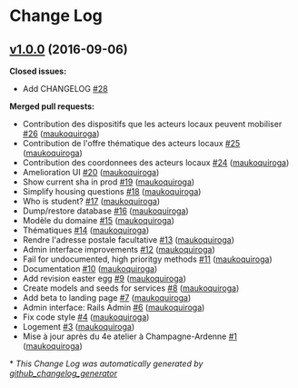 # Change Log

## [v1.0.0](https://github.com/sgmap/boussole/tree/v1.0.0) (2016-09-06)
**Closed issues:**

- Add CHANGELOG [\#28](https://github.com/sgmap/boussole/issues/28)

**Merged pull requests:**

- Contribution des dispositifs que les acteurs locaux peuvent mobiliser [\#26](https://github.com/sgmap/boussole/pull/26) ([maukoquiroga](https://github.com/maukoquiroga))
- Contribution de l'offre thématique des acteurs locaux [\#25](https://github.com/sgmap/boussole/pull/25) ([maukoquiroga](https://github.com/maukoquiroga))
- Contribution des coordonnees des acteurs locaux [\#24](https://github.com/sgmap/boussole/pull/24) ([maukoquiroga](https://github.com/maukoquiroga))
- Amelioration UI [\#20](https://github.com/sgmap/boussole/pull/20) ([maukoquiroga](https://github.com/maukoquiroga))
- Show current sha in prod [\#19](https://github.com/sgmap/boussole/pull/19) ([maukoquiroga](https://github.com/maukoquiroga))
- Simplify housing questions [\#18](https://github.com/sgmap/boussole/pull/18) ([maukoquiroga](https://github.com/maukoquiroga))
- Who is student? [\#17](https://github.com/sgmap/boussole/pull/17) ([maukoquiroga](https://github.com/maukoquiroga))
- Dump/restore database [\#16](https://github.com/sgmap/boussole/pull/16) ([maukoquiroga](https://github.com/maukoquiroga))
- Modèle du domaine [\#15](https://github.com/sgmap/boussole/pull/15) ([maukoquiroga](https://github.com/maukoquiroga))
- Thématiques [\#14](https://github.com/sgmap/boussole/pull/14) ([maukoquiroga](https://github.com/maukoquiroga))
- Rendre l'adresse postale facultative [\#13](https://github.com/sgmap/boussole/pull/13) ([maukoquiroga](https://github.com/maukoquiroga))
- Admin interface improvements [\#12](https://github.com/sgmap/boussole/pull/12) ([maukoquiroga](https://github.com/maukoquiroga))
- Fail for undocumented, high prioritgy methods [\#11](https://github.com/sgmap/boussole/pull/11) ([maukoquiroga](https://github.com/maukoquiroga))
- Documentation [\#10](https://github.com/sgmap/boussole/pull/10) ([maukoquiroga](https://github.com/maukoquiroga))
- Add revision easter egg [\#9](https://github.com/sgmap/boussole/pull/9) ([maukoquiroga](https://github.com/maukoquiroga))
- Create models and seeds for services [\#8](https://github.com/sgmap/boussole/pull/8) ([maukoquiroga](https://github.com/maukoquiroga))
- Add beta to landing page [\#7](https://github.com/sgmap/boussole/pull/7) ([maukoquiroga](https://github.com/maukoquiroga))
- Admin interface: Rails Admin [\#6](https://github.com/sgmap/boussole/pull/6) ([maukoquiroga](https://github.com/maukoquiroga))
- Fix code style [\#4](https://github.com/sgmap/boussole/pull/4) ([maukoquiroga](https://github.com/maukoquiroga))
- Logement [\#3](https://github.com/sgmap/boussole/pull/3) ([maukoquiroga](https://github.com/maukoquiroga))
- Mise à jour après du 4e atelier à Champagne-Ardenne [\#1](https://github.com/sgmap/boussole/pull/1) ([maukoquiroga](https://github.com/maukoquiroga))



\* *This Change Log was automatically generated by [github_changelog_generator](https://github.com/skywinder/Github-Changelog-Generator)*